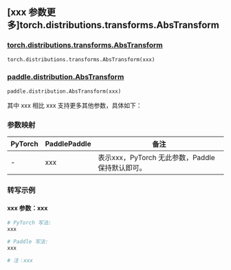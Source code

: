 ## [xxx 参数更多]torch.distributions.transforms.AbsTransform

### [torch.distributions.transforms.AbsTransform](https://pytorch.org/docs/stable/distributions.html#torch.distributions.transforms.AbsTransform)

```python
torch.distributions.transforms.AbsTransform(xxx)
```

### [paddle.distribution.AbsTransform](https://www.paddlepaddle.org.cn/documentation/docs/zh/develop/api/paddle/distribution/AbsTransform_cn.html)

```python
paddle.distribution.AbsTransform(xxx)
```

其中 xxx 相比 xxx 支持更多其他参数，具体如下：

### 参数映射

| PyTorch | PaddlePaddle | 备注 |
| ------- | ------------ | ---- |
|    -    |    xxx    | 表示xxx，PyTorch 无此参数，Paddle 保持默认即可。 |

### 转写示例

#### xxx 参数：xxx
``` python
# PyTorch 写法:
xxx

# Paddle 写法:
xxx

# 注：xxx
```
